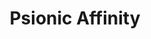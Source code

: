 ---
title: "Psionic Affinity"

feat:
  types: ["General"]
  description: |
    You have a knack for psionic endeavors.
  benefit: |
    You get a +2 bonus on all _psicraft_ checks and _use psionic device_ checks.
---